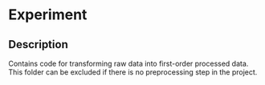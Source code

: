 # Experiment

## Description 

Contains code for transforming raw data into first-order processed data. <br>
This folder can be excluded if there is no preprocessing step in the project.
